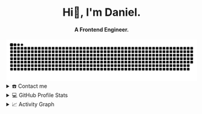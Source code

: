 <div align="center">
<h1 align="center">Hi👋, I'm Daniel.</h1>
<h4 align="center">A Frontend Engineer.</h4>
</div>

<div align="center">
  <a href="https://Dahnie.github.io/Dahnie/">
  <img src="https://github.com/1999AZZAR/1999AZZAR/blob/main/resources/img/grid-snake.svg"
       alt="snake" /></a>
</div>

<details>
  <summary>☎️ Contact me</summary>
<div>
  <samp>
    <h2 align="center">😎 You can reach me via:</h2>
    <p align="center">
      <br/>
      <a href="https://www.linkedin.com/in/daniel-adeneye-07/" target="blank"><img align="center"
         src="https://img.shields.io/badge/linkedin-%231DA1F2.svg?style=for-the-badge&logo=linkedin&logoColor=white"
         alt="Daniel" height="30"/></a>
      <a href="https://mailto:adeneyedaniel007@gmail.com" target="blank"><img align="center"
         src="https://img.shields.io/badge/gmail-EA4335.svg?style=for-the-badge&logo=gmail&logoColor=white"
         alt="Daniel" height="30"/></a>
    </p>
  <p align="center">
      <a href="https://twitter.com/sage_dann" target="blank"><img align="center"
         src="https://img.shields.io/badge/twitter-1DA1F2.svg?style=for-the-badge&logo=twitter&logoColor=white"
         alt="Daniel" height="30"/></a>
      <br>
    </p>
  </samp>
</div>
</details>


<details> 
  <summary>💻 GitHub Profile Stats</summary>
  <div>
    <h2 align="center"> 📊 Github stats </h2>
      <br/>
        <p align="center">
          <a href="https://github.com/Dahnie/">
<!--           <img src="https://github-readme-stats.vercel.app/api/top-langs/?username=Dahnie&langs_count=6&theme=gruvbox&layout=compact&hide_border=true" alt="Dahnie :: Top Langs" /></a> -->
        </p>
        <p align="center">
          <a href="https://github.com/Dahnie/">
<!--           <img width="49.5%" src="https://github-readme-stats.vercel.app/api?username=Dahnie&show_icons=true&theme=gruvbox&hide_border=true" /> -->
          <img width="49.5%" src="https://github-readme-streak-stats.herokuapp.com/?user=Dahnie&theme=gruvbox&hide_border=true" />
          </a>
       </p>
     <br>
  </div>    
</details>

<details>
  <summary>📈 Activity Graph</summary>
  <br/>
  <h2 align="center"> My Current Activity </h2>
<a href="https://github.com/ashutosh00710/github-readme-activity-graph"><img alt="Dahnie's Activity Graph" src="https://github-readme-activity-graph.vercel.app/graph/?username=Dahnie&bg_color=000&color=fff&line=00E676&point=fff&hide_border=true" /></a>
</details>

